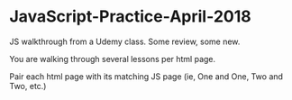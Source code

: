 # JavaScript-Practice-April-2018
JS walkthrough from a Udemy class. Some review, some new.

You are walking through several lessons per html page.

Pair each html page with its matching JS page (ie, One and One, Two and Two, etc.)
